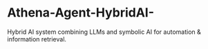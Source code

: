 # Athena-Agent-HybridAI-
Hybrid AI system combining LLMs and symbolic AI for automation &amp; information retrieval.
